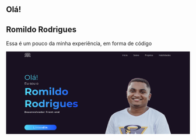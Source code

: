 

## Olá!
## Romildo Rodrigues
Essa é um pouco da minha experiência, em forma de código


[![Uma pedra antiga no deserto](rr.imagens/captura.png "asdasdasd")]()
